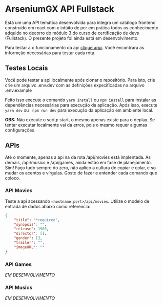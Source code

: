 # ArseniumGX API Fullstack

Está um uma API temática desenvolvida para integra um catálogo frontend construído em react com o intúito de por em prática todos os conhecimento adquido no decorro do módulo 3 do curso de certificação de devs (Fullstack). O presente projeto foi ainda está em desenvolvimento.

Para testar a o funcionamento da api [clique aqui](https://bluefls-api.herokuapp.com/api). Você encontrara as informção necessárias para testar cada rota.

## Testes Locais
Você pode testar a api localmente após clonar o repositório. Para isto, crie crie um arquivo .env.dev com as definições expecificadas no arquivo .env.example

Feito isso execute o comando ```yarn install``` ou ```npm install``` para instalar as dependências necessárias para execução da aplicação. Após isso, execute ```yarn dev``` ou ``` npm run dev``` para execução da aplicação em ambiente local.

**OBS:** Não execute o scritp start, o mesmo apenas existe para o deplay. Se tentar executar localmente vai da erros, pois o mesmo requer algumas configurações.

## APIs
Até o momente, apenas a api na da rota /api/movies está implentada. As demais, /api/musics e /api/games, ainda estão em fase de planejamento. Sim! Faço tudo sempre do zero, não aplico a cultura de copiar e colar, e so mudar os acentos e vírgulas. Gosto de fazer e entender cada comando que coloco.

### API Movies
Teste a api acessando ```<hostname:port>/api/movies```. Utilize o modelo de entrada de dados abaixo como referencia:

```json
{
	"title": "*required",
	"synopsis": "",
	"release": 1900,
	"director": [],
	"gender": [],
	"trailer": "",
	"imageURL": ""
}
```

### API Games
_EM DESENVOLVIMENTO_


### API Musics
_EM DESENVOLVIMENTO_

